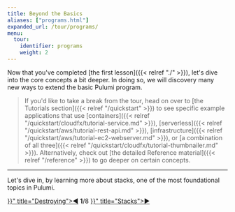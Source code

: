 ```yaml
---
title: Beyond the Basics
aliases: ["programs.html"]
expanded_url: /tour/programs/
menu:
  tour:
    identifier: programs
    weight: 2
---
```


Now that you've completed [the first lesson]({{< relref "./" >}}), let's dive into the core concepts a bit deeper.  In doing
so, we will discovery many new ways to extend the basic Pulumi program.

> If you'd like to take a break from the tour, head on over to [the Tutorials section]({{< relref "/quickstart" >}}) to see specific
> example applications that use [containers]({{< relref "/quickstart/cloudfx/tutorial-service.md" >}}),
> [serverless]({{< relref "/quickstart/aws/tutorial-rest-api.md" >}}), [infrastructure]({{< relref "/quickstart/aws/tutorial-ec2-webserver.md" >}}), or
> [a combination of all three]({{< relref "/quickstart/cloudfx/tutorial-thumbnailer.md" >}}).  Alternatively, check out
> [the detailed Reference material]({{< relref "/reference" >}}) to go deeper on certain concepts.

***

Let's dive in, by learning more about stacks, one of the most foundational topics in Pulumi.

<div class="tour-nav">
    <a class="tour-button enabled" href="{{< relref "basics-destroying.md" >}}" title="Destroying">◀</a>
    <span class="tour-index"><strong>1</strong>/8</span>
    <a class="tour-button enabled" href="{{< relref "programs-stacks.md" >}}" title="Stacks">▶</a>
</div>
